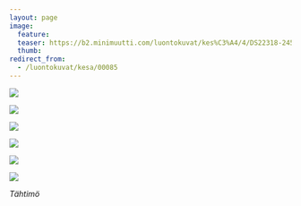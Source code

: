 ```yaml
---
layout: page
image:
  feature:
  teaser: https://b2.minimuutti.com/luontokuvat/kes%C3%A4/4/DS22318-245px.jpg
  thumb:
redirect_from:
  - /luontokuvat/kesa/00085
---
```


![](https://b2.minimuutti.com/luontokuvat/kes%C3%A4/5/DS22697-800px.jpg)

![](https://b2.minimuutti.com/luontokuvat/kes%C3%A4/5/DS22698-800px.jpg)

![](https://b2.minimuutti.com/luontokuvat/kes%C3%A4/4/DS22316-800px.jpg)

![](https://b2.minimuutti.com/luontokuvat/kes%C3%A4/4/DS22317-800px.jpg)

![](https://b2.minimuutti.com/luontokuvat/kes%C3%A4/4/DS22318-800px.jpg)

![](https://b2.minimuutti.com/luontokuvat/kes%C3%A4/4/DS22319-800px.jpg)

*Tähtimö*
